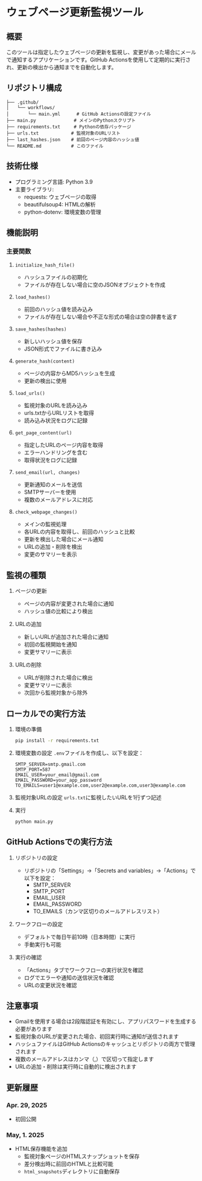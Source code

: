# ウェブページ更新監視ツール

## 概要
このツールは指定したウェブページの更新を監視し、変更があった場合にメールで通知するアプリケーションです。GitHub Actionsを使用して定期的に実行され、更新の検出から通知までを自動化します。

## リポジトリ構成
```
├── .github/
│   └── workflows/
│       └── main.yml      # GitHub Actionsの設定ファイル
├── main.py              # メインのPythonスクリプト
├── requirements.txt     # Pythonの依存パッケージ
├── urls.txt            # 監視対象のURLリスト
├── last_hashes.json    # 前回のページ内容のハッシュ値
└── README.md           # このファイル
```

## 技術仕様
- プログラミング言語: Python 3.9
- 主要ライブラリ:
  - requests: ウェブページの取得
  - beautifulsoup4: HTMLの解析
  - python-dotenv: 環境変数の管理

## 機能説明
### 主要関数
1. `initialize_hash_file()`
   - ハッシュファイルの初期化
   - ファイルが存在しない場合に空のJSONオブジェクトを作成

2. `load_hashes()`
   - 前回のハッシュ値を読み込み
   - ファイルが存在しない場合や不正な形式の場合は空の辞書を返す

3. `save_hashes(hashes)`
   - 新しいハッシュ値を保存
   - JSON形式でファイルに書き込み

4. `generate_hash(content)`
   - ページの内容からMD5ハッシュを生成
   - 更新の検出に使用

5. `load_urls()`
   - 監視対象のURLを読み込み
   - urls.txtからURLリストを取得
   - 読み込み状況をログに記録

6. `get_page_content(url)`
   - 指定したURLのページ内容を取得
   - エラーハンドリングを含む
   - 取得状況をログに記録

7. `send_email(url, changes)`
   - 更新通知のメールを送信
   - SMTPサーバーを使用
   - 複数のメールアドレスに対応

8. `check_webpage_changes()`
   - メインの監視処理
   - 各URLの内容を取得し、前回のハッシュと比較
   - 更新を検出した場合にメール通知
   - URLの追加・削除を検出
   - 変更のサマリーを表示

## 監視の種類
1. ページの更新
   - ページの内容が変更された場合に通知
   - ハッシュ値の比較により検出

2. URLの追加
   - 新しいURLが追加された場合に通知
   - 初回の監視開始を通知
   - 変更サマリーに表示

3. URLの削除
   - URLが削除された場合に検出
   - 変更サマリーに表示
   - 次回から監視対象から除外

## ローカルでの実行方法
1. 環境の準備
   ```bash
   pip install -r requirements.txt
   ```

2. 環境変数の設定
   `.env`ファイルを作成し、以下を設定：
   ```
   SMTP_SERVER=smtp.gmail.com
   SMTP_PORT=587
   EMAIL_USER=your_email@gmail.com
   EMAIL_PASSWORD=your_app_password
   TO_EMAILS=user1@example.com,user2@example.com,user3@example.com
   ```

3. 監視対象URLの設定
   `urls.txt`に監視したいURLを1行ずつ記述

4. 実行
   ```bash
   python main.py
   ```

## GitHub Actionsでの実行方法
1. リポジトリの設定
   - リポジトリの「Settings」→「Secrets and variables」→「Actions」で以下を設定：
     - SMTP_SERVER
     - SMTP_PORT
     - EMAIL_USER
     - EMAIL_PASSWORD
     - TO_EMAILS（カンマ区切りのメールアドレスリスト）

2. ワークフローの設定
   - デフォルトで毎日午前10時（日本時間）に実行
   - 手動実行も可能

3. 実行の確認
   - 「Actions」タブでワークフローの実行状況を確認
   - ログでエラーや通知の送信状況を確認
   - URLの変更状況を確認

## 注意事項
- Gmailを使用する場合は2段階認証を有効にし、アプリパスワードを生成する必要があります
- 監視対象のURLが変更された場合、初回実行時に通知が送信されます
- ハッシュファイルはGitHub Actionsのキャッシュとリポジトリの両方で管理されます
- 複数のメールアドレスはカンマ（,）で区切って指定します
- URLの追加・削除は実行時に自動的に検出されます 



## 更新履歴
### Apr. 29, 2025
- 初回公開

### May, 1. 2025
- HTML保存機能を追加
  - 監視対象ページのHTMLスナップショットを保存
  - 差分検出時に前回のHTMLと比較可能
  - `html_snapshots`ディレクトリに自動保存